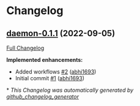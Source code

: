# Changelog

## [daemon-0.1.1](https://github.com/Kryptos-Team/helm-charts/tree/daemon-0.1.1) (2022-09-05)

[Full Changelog](https://github.com/Kryptos-Team/helm-charts/compare/dd145a70609cfb55d371e149e1827dde27ac3753...daemon-0.1.1)

**Implemented enhancements:**

- Added workflows [\#2](https://github.com/Kryptos-Team/helm-charts/pull/2) ([abhi1693](https://github.com/abhi1693))
- Initial commit [\#1](https://github.com/Kryptos-Team/helm-charts/pull/1) ([abhi1693](https://github.com/abhi1693))



\* *This Changelog was automatically generated by [github_changelog_generator](https://github.com/github-changelog-generator/github-changelog-generator)*
